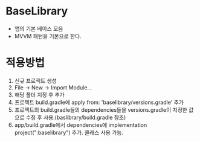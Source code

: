 # BaseLibrary

- 앱의 기본 베이스 모음
- MVVM 패턴을 기본으로 한다.

# 적용방법

1. 신규 프로젝트 생성
2. File -> New -> Import Module...
3. 해당 폴더 지정 후 추가
4. 프로젝트 build.gradle에 apply from: 'baselibrary/versions.gradle' 추가
5. 프로젝트의 build.gradle들의 dependencies들을 versions.gradle이 지정한 값으로 수정 후 사용.(baslibrary/build.gradle 참조)
6. app/build.gradle에서 dependencies에 implementation project(":baselibrary") 추가. 클래스 사용 가능.
